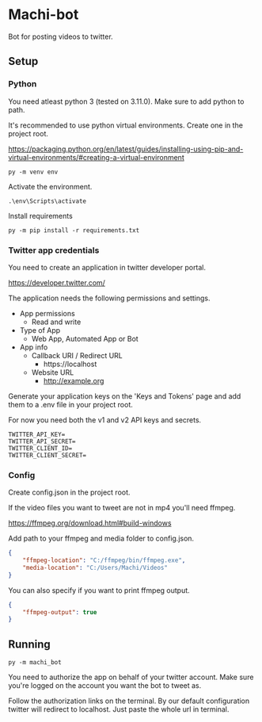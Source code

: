 # Machi-bot
Bot for posting videos to twitter.

## Setup
### Python
You need atleast python 3 (tested on 3.11.0). Make sure to add python to path.

It's recommended to use python virtual environments. Create one in the project root.

https://packaging.python.org/en/latest/guides/installing-using-pip-and-virtual-environments/#creating-a-virtual-environment

```
py -m venv env
```

Activate the environment.

```
.\env\Scripts\activate
```

Install requirements

```
py -m pip install -r requirements.txt
```

### Twitter app credentials
You need to create an application in twitter developer portal.

https://developer.twitter.com/

The application needs the following permissions and settings.

- App permissions
    - Read and write
- Type of App
    - Web App, Automated App or Bot
- App info
    - Callback URI / Redirect URL
        - https://localhost
    - Website URL
        - http://example.org

Generate your application keys on the 'Keys and Tokens' page and add them to a .env file in your project root.

For now you need both the v1 and v2 API keys and secrets.

```
TWITTER_API_KEY=
TWITTER_API_SECRET=
TWITTER_CLIENT_ID=
TWITTER_CLIENT_SECRET=
```

### Config
Create config.json in the project root.

If the video files you want to tweet are not in mp4 you'll need ffmpeg.

https://ffmpeg.org/download.html#build-windows

Add path to your ffmpeg and media folder to config.json.

```JSON
{
    "ffmpeg-location": "C:/ffmpeg/bin/ffmpeg.exe",
    "media-location": "C:/Users/Machi/Videos"
}
```

You can also specify if you want to print ffmpeg output.
```JSON
{
    "ffmpeg-output": true
}
```

## Running
```
py -m machi_bot
```

You need to authorize the app on behalf of your twitter account. Make sure you're logged on the account you want the bot to tweet as.

Follow the authorization links on the terminal. By our default configuration twitter will redirect to localhost. Just paste the whole url in terminal.



